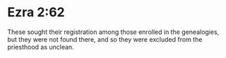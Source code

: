 # Ezra 2:62

These sought their registration among those enrolled in the genealogies, but they were not found there, and so they were excluded from the priesthood as unclean.

